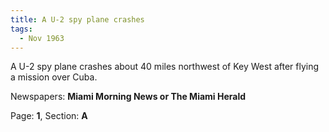 ```yaml
---  
title: A U-2 spy plane crashes  
tags:  
  - Nov 1963  
---  
```

  
A U-2 spy plane crashes about 40 miles northwest of Key West after flying a mission over Cuba.  
  
Newspapers: **Miami Morning News or The Miami Herald**  
  
Page: **1**, Section: **A** 
